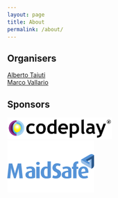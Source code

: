 ```yaml
---
layout: page
title: About
permalink: /about/
---
```


## Organisers
[Alberto Taiuti](http://twitter.com/snowzrfr)  
[Marco Vallario]()

## Sponsors
<a href="http://codeplay.com/"><img src="/images/Codeplay.svg" alt="Codeplay" class="sponsor" style="max-height:50px"></a>  
<a href="http://maidsafe.net/"><img src="/images/maidsafe_RGB.svg" alt="Maidsafe" class="sponsor" style="max-height:120px"></a>
